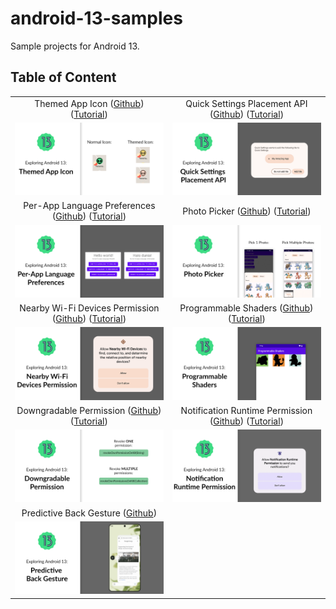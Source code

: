 # android-13-samples

Sample projects for Android 13.

## Table of Content

| | |
| :-: | :-: |
| Themed App Icon ([Github](/themed-app-icon)) ([Tutorial](https://yggr.medium.com/exploring-android-13-themed-app-icon-e26f82be431b)) | Quick Settings Placement API ([Github](/quick-settings)) ([Tutorial](https://yggr.medium.com/exploring-android-13-quick-settings-placement-api-b3154da48668)) |
| <img src="themed-app-icon/screenshots/android-13-themed-app-icon.png" /> | <img src="quick-settings/screenshots/android-13-quick-settings.png" /> |
| Per-App Language Preferences ([Github](/per-app-language-preferences)) ([Tutorial](https://yggr.medium.com/exploring-android-13-per-app-language-preferences-f08a16e76657)) | Photo Picker ([Github](/photo-picker)) ([Tutorial](https://yggr.medium.com/exploring-android-13-photo-picker-4cabb65364bd)) |
| <img src="per-app-language-preferences/screenshots/android-13-per-app-language-pref.png" /> | <img src="photo-picker/screenshots/android-13-photo-picker.png" /> |
| Nearby Wi-Fi Devices Permission ([Github](/nearby-wifi-devices)) ([Tutorial](https://yggr.medium.com/exploring-android-13-nearby-wi-fi-devices-permission-7e1daa3610ba)) | Programmable Shaders ([Github](/programmable-shaders)) ([Tutorial](https://yggr.medium.com/exploring-android-13-programmable-shaders-db91683127e3)) |
| <img src="nearby-wifi-devices/screenshots/android-13-nearby-wifi.png" /> | <img src="programmable-shaders/screenshots/android-13-programmable-shaders.png" /> |
| Downgradable Permission ([Github](/downgradable-permission)) ([Tutorial](https://yggr.medium.com/exploring-android-13-downgradable-permission-5ca79bfcee2b)) | Notification Runtime Permission ([Github](/notification-runtime-permission)) ([Tutorial](https://yggr.medium.com/exploring-android-13-notification-runtime-permission-6e198bb5ae3b)) |
| <img src="downgradable-permission/screenshots/android-13-downgradable-permission.png" /> | <img src="notification-runtime-permission/screenshots/android-13-notification-runtime-permission.png" /> |
| Predictive Back Gesture ([Github](/predictive-back-gesture)) | |
| <img src="predictive-back-gesture/screenshots/android-13-predictive-back-gesture.png" /> | |